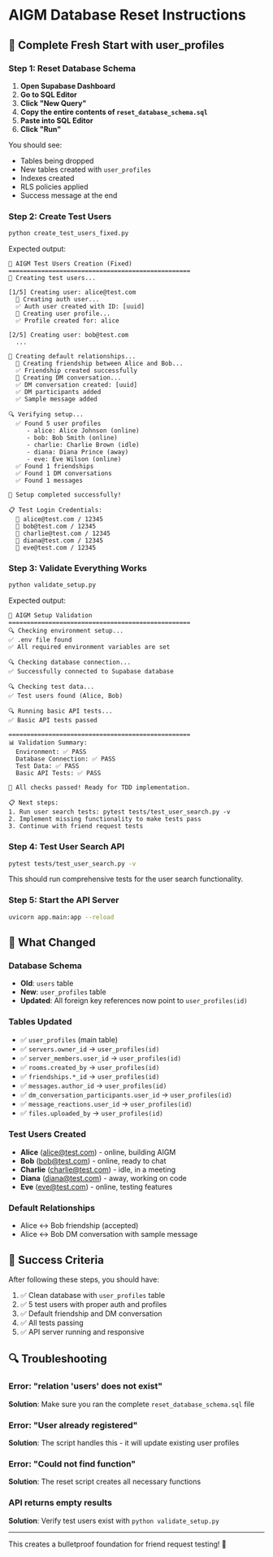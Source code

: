 # AIGM Database Reset Instructions

## 🚀 Complete Fresh Start with user_profiles

### Step 1: Reset Database Schema

1. **Open Supabase Dashboard**
2. **Go to SQL Editor**
3. **Click "New Query"**
4. **Copy the entire contents of `reset_database_schema.sql`**
5. **Paste into SQL Editor**
6. **Click "Run"**

You should see:
- Tables being dropped
- New tables created with `user_profiles`
- Indexes created
- RLS policies applied
- Success message at the end

### Step 2: Create Test Users

```bash
python create_test_users_fixed.py
```

Expected output:
```
🚀 AIGM Test Users Creation (Fixed)
==================================================
👥 Creating test users...

[1/5] Creating user: alice@test.com
  📝 Creating auth user...
  ✅ Auth user created with ID: [uuid]
  👤 Creating user profile...
  ✅ Profile created for: alice

[2/5] Creating user: bob@test.com
  ...

🤝 Creating default relationships...
  📝 Creating friendship between Alice and Bob...
  ✅ Friendship created successfully
  💬 Creating DM conversation...
  ✅ DM conversation created: [uuid]
  ✅ DM participants added
  ✅ Sample message added

🔍 Verifying setup...
  ✅ Found 5 user profiles
     - alice: Alice Johnson (online)
     - bob: Bob Smith (online)
     - charlie: Charlie Brown (idle)
     - diana: Diana Prince (away)
     - eve: Eve Wilson (online)
  ✅ Found 1 friendships
  ✅ Found 1 DM conversations
  ✅ Found 1 messages

🎉 Setup completed successfully!

📋 Test Login Credentials:
  📧 alice@test.com / 12345
  📧 bob@test.com / 12345
  📧 charlie@test.com / 12345
  📧 diana@test.com / 12345
  📧 eve@test.com / 12345
```

### Step 3: Validate Everything Works

```bash
python validate_setup.py
```

Expected output:
```
🚀 AIGM Setup Validation
==================================================
🔍 Checking environment setup...
✅ .env file found
✅ All required environment variables are set

🔍 Checking database connection...
✅ Successfully connected to Supabase database

🔍 Checking test data...
✅ Test users found (Alice, Bob)

🔍 Running basic API tests...
✅ Basic API tests passed

==================================================
📊 Validation Summary:
  Environment: ✅ PASS
  Database Connection: ✅ PASS
  Test Data: ✅ PASS
  Basic API Tests: ✅ PASS

🎉 All checks passed! Ready for TDD implementation.

📋 Next steps:
1. Run user search tests: pytest tests/test_user_search.py -v
2. Implement missing functionality to make tests pass
3. Continue with friend request tests
```

### Step 4: Test User Search API

```bash
pytest tests/test_user_search.py -v
```

This should run comprehensive tests for the user search functionality.

### Step 5: Start the API Server

```bash
uvicorn app.main:app --reload
```

## 🔧 What Changed

### Database Schema
- **Old**: `users` table
- **New**: `user_profiles` table
- **Updated**: All foreign key references now point to `user_profiles(id)`

### Tables Updated
- ✅ `user_profiles` (main table)
- ✅ `servers.owner_id` → `user_profiles(id)`
- ✅ `server_members.user_id` → `user_profiles(id)`
- ✅ `rooms.created_by` → `user_profiles(id)`
- ✅ `friendships.*_id` → `user_profiles(id)`
- ✅ `messages.author_id` → `user_profiles(id)`
- ✅ `dm_conversation_participants.user_id` → `user_profiles(id)`
- ✅ `message_reactions.user_id` → `user_profiles(id)`
- ✅ `files.uploaded_by` → `user_profiles(id)`

### Test Users Created
- **Alice** (alice@test.com) - online, building AIGM
- **Bob** (bob@test.com) - online, ready to chat
- **Charlie** (charlie@test.com) - idle, in a meeting
- **Diana** (diana@test.com) - away, working on code
- **Eve** (eve@test.com) - online, testing features

### Default Relationships
- Alice ↔ Bob friendship (accepted)
- Alice ↔ Bob DM conversation with sample message

## 🎯 Success Criteria

After following these steps, you should have:

1. ✅ Clean database with `user_profiles` table
2. ✅ 5 test users with proper auth and profiles
3. ✅ Default friendship and DM conversation
4. ✅ All tests passing
5. ✅ API server running and responsive

## 🔍 Troubleshooting

### Error: "relation 'users' does not exist"
**Solution**: Make sure you ran the complete `reset_database_schema.sql` file

### Error: "User already registered"
**Solution**: The script handles this - it will update existing user profiles

### Error: "Could not find function"
**Solution**: The reset script creates all necessary functions

### API returns empty results
**Solution**: Verify test users exist with `python validate_setup.py`

---

This creates a bulletproof foundation for friend request testing! 🚀